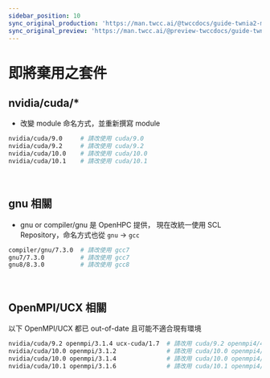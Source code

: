 ```yaml
---
sidebar_position: 10
sync_original_production: 'https://man.twcc.ai/@twccdocs/guide-twnia2-module-to-be-deprecated-zh' 
sync_original_preview: 'https://man.twcc.ai/@preview-twccdocs/guide-twnia2-module-to-be-deprecated-zh' 
---
```



# 即將棄用之套件


## nvidia/cuda/*
- 改變 module 命名方式，並重新撰寫 module
```bash
nvidia/cuda/9.0     # 請改使用 cuda/9.0
nvidia/cuda/9.2     # 請改使用 cuda/9.2
nvidia/cuda/10.0    # 請改使用 cuda/10.0
nvidia/cuda/10.1    # 請改使用 cuda/10.1
```

<br/>


## gnu 相關
- gnu or compiler/gnu 是 OpenHPC 提供，
  現在改統一使用 SCL Repository，命名方式也從 `gnu` -> `gcc`
```bash
compiler/gnu/7.3.0  # 請改使用 gcc7
gnu7/7.3.0          # 請改使用 gcc7
gnu8/8.3.0          # 請改使用 gcc8
```

<br/>


## OpenMPI/UCX 相關
以下 OpenMPI/UCX 都已 out-of-date 且可能不適合現有環境

```bash
nvidia/cuda/9.2 openmpi/3.1.4 ucx-cuda/1.7  # 請改用 cuda/9.2 openmpi4/4.1.1
nvidia/cuda/10.0 openmpi/3.1.2              # 請改用 cuda/10.0 openmpi4/4.1.1
nvidia/cuda/10.0 openmpi/3.1.4              # 請改用 cuda/10.0 openmpi4/4.1.1
nvidia/cuda/10.1 openmpi/3.1.6              # 請改用 cuda/10.1 openmpi4/4.1.1
```
